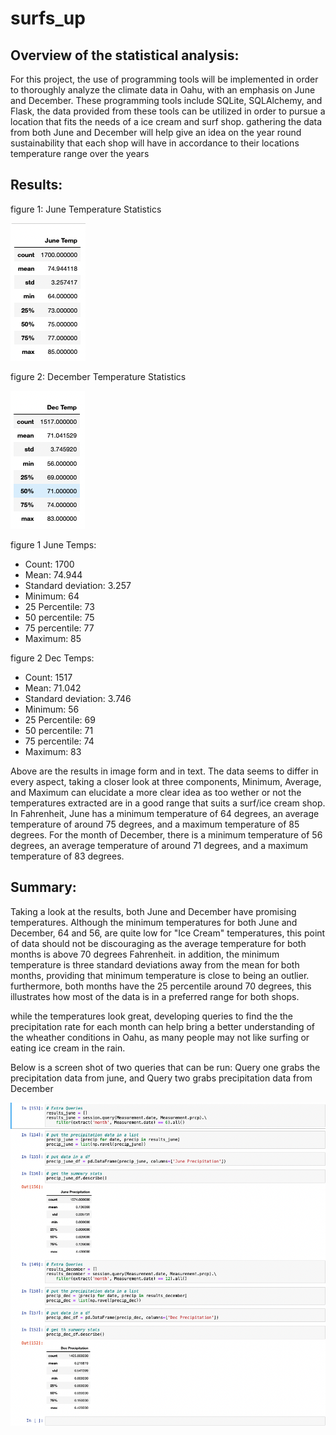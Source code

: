 # surfs_up

## Overview of the statistical analysis:

For this project, the use of programming tools will be implemented in order to thoroughly analyze the climate data in Oahu, with an emphasis on June and December. These programming tools include SQLite, SQLAlchemy, and Flask, the data provided from these tools can be utilized in order to pursue a location that fits the needs of a ice cream and surf shop. gathering the data from both June and December will help give an idea on the year round sustainability that each shop will have in accordance to their locations temperature range over the years

## Results:
figure 1: June Temperature Statistics

![June_Temps](https://github.com/Calebmkelly/surfs_up/blob/main/Resources/June_Temps.png)

figure 2: December Temperature Statistics

![Dec_Temps](https://github.com/Calebmkelly/surfs_up/blob/main/Resources/Dec_Temps.png)

figure 1 June Temps:
- Count: 1700
- Mean: 74.944
- Standard deviation: 3.257
- Minimum: 64
- 25 Percentile: 73
- 50 percentile: 75
- 75 percentile: 77
- Maximum: 85

figure 2 Dec Temps:
- Count: 1517
- Mean: 71.042
- Standard deviation: 3.746
- Minimum: 56
- 25 Percentile: 69 
- 50 percentile: 71
- 75 percentile: 74
- Maximum: 83

Above are the results in image form and in text. The data seems to differ in every aspect, taking a closer look at three components, Minimum, Average, and Maximum can elucidate a more clear idea as too wether or not the temperatures extracted are in a good range that suits a surf/ice cream shop. In Fahrenheit, June has a minimum temperature of 64 degrees, an average temperature of around 75 degrees, and a maximum temperature of 85 degrees. For the month of December, there is a minimum temperature of 56 degrees, an average temperature of around 71 degrees, and a maximum temperature of 83 degrees.

## Summary:

Taking a look at the results, both June and December have promising temperatures. Although the minimum temperatures for both June and December, 64 and 56, are quite low for "Ice Cream" temperatures, this point of data should not be discouraging as the average temperature for both months is above 70 degrees Fahrenheit. in addition, the minimum temperature is three standard deviations away from the mean for both months, providing that minimum temperature is close to being an outlier. furthermore, both months have the 25 percentile around 70 degrees, this illustrates how most of the data is in a preferred range for both shops. 

while the temperatures look great, developing queries to find the the precipitation rate for each month can help bring a better understanding of the wheather conditions in Oahu, as many people may not like surfing or eating ice cream in the rain.

Below is a screen shot of two queries that can be run: Query one grabs the precipitation data from june, and Query two grabs precipitation data from December

![Additional_Queries.png](https://github.com/Calebmkelly/surfs_up/blob/main/Resources/Additional_Queries.png)
